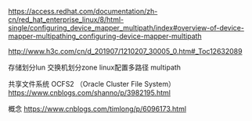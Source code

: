 https://access.redhat.com/documentation/zh-cn/red_hat_enterprise_linux/8/html-single/configuring_device_mapper_multipath/index#overview-of-device-mapper-multipathing_configuring-device-mapper-multipath

http://www.h3c.com/cn/d_201907/1210207_30005_0.htm#_Toc12632089

存储划分lun 交换机划分zone linux配置多路径   multipath

共享文件系统 OCFS2 （Oracle Cluster File System） https://www.cnblogs.com/shanno/p/3982195.html

概念 https://www.cnblogs.com/timlong/p/6096173.html